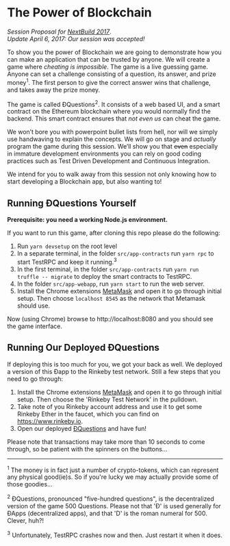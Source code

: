 The Power of Blockchain
=======================
*Session Proposal for [NextBuild 2017](http://nextbuild.nl)*.<br />
*Update April 6, 2017: Our session was accepted!*

To show you the power of Blockchain we are going to demonstrate how you can make an application that can be trusted by anyone. We will create a game where *cheating is impossible*. The game is a live guessing game. Anyone can set a challenge consisting of a question, its answer, and prize money<sup>1</sup>. The first person to give the correct answer wins that challenge, and takes away the prize money.

The game is called ÐQuestions<sup>2</sup>. It consists of a web based UI, and a smart contract on the Ethereum blockchain where you would normally find the backend. This smart contract ensures that *not even us* can cheat the game.

We won’t bore you with powerpoint bullet lists from hell, nor will we simply use handwaving to explain the concepts. We will go on stage and *actually* program the game during this session. We’ll show you that ~~even~~ especially in immature development environments you can rely on good coding practices such as Test Driven Development and Continuous Integration.

We intend for you to walk away from this session not only knowing how to start developing a Blockchain app, but also wanting to!

Running ÐQuestions Yourself
---------------------------

**Prerequisite: you need a working Node.js environment.**

If you want to run this game, after cloning this repo please do the following:

1. Run `yarn devsetup` on the root level
2. In a separate terminal, in the folder `src/app-contracts` run `yarn rpc` to start TestRPC and keep it running.<sup>3</sup>
3. In the first terminal, in the folder `src/app-contracts` run `yarn run truffle -- migrate` to deploy the smart contracts to TestRPC.
4. In the folder `src/app-webapp`, run `yarn start` to run the web server.
5. Install the Chrome extensions [MetaMask](https://metamask.io) and open it to go through initial setup. Then choose `localhost 8545` as the network that Metamask should use.

Now (using Chrome) browse to http://localhost:8080 and you should see the game interface.


Running Our Deployed ÐQuestions
-------------------------------
If deploying this is too much for you, we got your back as well. We deployed a version of this Ðapp to the Rinkeby test network. Still a few steps that you need to go through:

1. Install the Chrome extensions [MetaMask](https://metamask.io) and open it to go through initial setup. Then choose the 'Rinkeby Test Network' in the pulldown.
2. Take note of you Rinkeby account address and use it to get some Rinkeby Ether in the faucet, which you can find on https://www.rinkeby.io.
3. Open our deployed [ÐQuestions](https://charterhouse.github.io/NextBuild2017) and have fun!

Please note that transactions may take more than 10 seconds to come through, so be patient with the spinners on the buttons...


<hr />
<sup>1</sup> The money is in fact just a number of crypto-tokens, which can represent any physical good(ie)s. So if you're lucky we may actually provide some of those goodies...

<sup>2</sup> ÐQuestions, pronounced "five-hundred questions", is the decentralized version of the game 500 Questions. Please not that 'Ð' is used generally for ÐApps (decentralized apps), and that 'D' is the roman numeral for 500. Clever, huh?!

<sup>3</sup> Unfortunately, TestRPC crashes now and then. Just restart it when it does.
